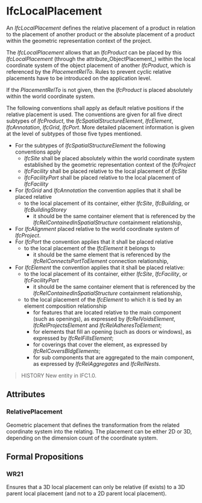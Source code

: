 # IfcLocalPlacement

An _IfcLocalPlacement_ defines the relative placement of a product in relation to the placement of another product or the absolute placement of a product within the geometric representation context of the project.

The _IfcLocalPlacement_ allows that an _IfcProduct_ can be placed by this _IfcLocalPlacement_ (through the attribute_ObjectPlacement_) within the local coordinate system of the object placement of another _IfcProduct_, which is referenced by the _PlacementRelTo_. Rules to prevent cyclic relative placements have to be introduced on the application level.

If the _PlacementRelTo_ is not given, then the _IfcProduct_ is placed absolutely within the world coordinate system.

The following conventions shall apply as default relative positions if the relative placement is used. The conventions are given for all five direct subtypes of _IfcProduct_, the _IfcSpatialStructureElement_, _IfcElement_, _IfcAnnotation_, _IfcGrid_, _IfcPort_. More detailed placement information is given at the level of subtypes of those five types mentioned.

* For the subtypes of _IfcSpatialStructureElement_ the following conventions apply
    * _IfcSite_ shall be placed absolutely within the world coordinate system established by the geometric representation context of the _IfcProject_
    * _IfcFacility_ shall be placed relative to the local placement of _IfcSite_
    * _IfcFacilityPart_ shall be placed relative to the local placement of _IfcFacility_
* For _IfcGrid_ and _IfcAnnotation_ the convention applies that it shall be placed relative
    *  to the local placement of its container, either _IfcSite_, _IfcBuilding_, or _IfcBuildingStorey_
        * it should be the same container element that is referenced by the _IfcRelContainedInSpatialStructure_ containment relationship,
*  For _IfcAlignment_ placed relative to the world coordinate system of _IfcProject_.
* For _IfcPort_ the convention applies that it shall be placed relative
    *  to the local placement of the _IfcElement_ it belongs to
        * it should be the same element that is referenced by the _IfcRelConnectsPortToElement_ connection relationship,
* For _IfcElement_ the convention applies that it shall be placed relative:
    *  to the local placement of its container, either _IfcSite_, _IfcFacility_, or _IfcFacilityPart_
        * it should be the same container element that is referenced by the _IfcRelContainedInSpatialStructure_ containment relationship,
    * to the local placement of the _IfcElement_ to which it is tied by an element composition relationship
        * for features that are located relative to the main component (such as openings), as expressed by _IfcRelVoidsElement_, _IfcRelProjectsElement_ and _IfcRelAdheresToElement_;
        * for elements that fill an opening (such as doors or windows), as expressed by _IfcRelFillsElement_;
        * for coverings that cover the element, as expressed by _IfcRelCoversBldgElements_;
        * for sub components that are aggregated to the main component, as expressed by _IfcRelAggregates_ and _IfcRelNests_.

> HISTORY  New entity in IFC1.0.

## Attributes

### RelativePlacement
Geometric placement that defines the transformation from the related coordinate system into the relating. The placement can be either 2D or 3D, depending on the dimension count of the coordinate system.

## Formal Propositions

### WR21
Ensures that a 3D local placement can only be relative (if exists) to a 3D parent local placement (and not to a 2D parent local placement).
